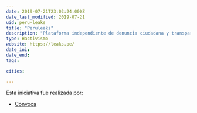 ```yaml
---
date: 2019-07-21T23:02:24.000Z
date_last_modified: 2019-07-21
uid: peru-leaks
title: "Peruleaks"
description: "Plataforma independiente de denuncia ciudadana y transparencia, al servicio de la sociedad peruana para revelar información de interés público."
type: Hactivismo
website: https://leaks.pe/
date_ini: 
date_end: 
tags:

cities: 

---
```


Esta iniciativa fue realizada por:

- [Convoca](/organizaciones/convoca)
